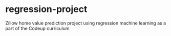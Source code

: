# regression-project
Zillow home value prediction project using regression machine learning as a part of the Codeup curriculum
